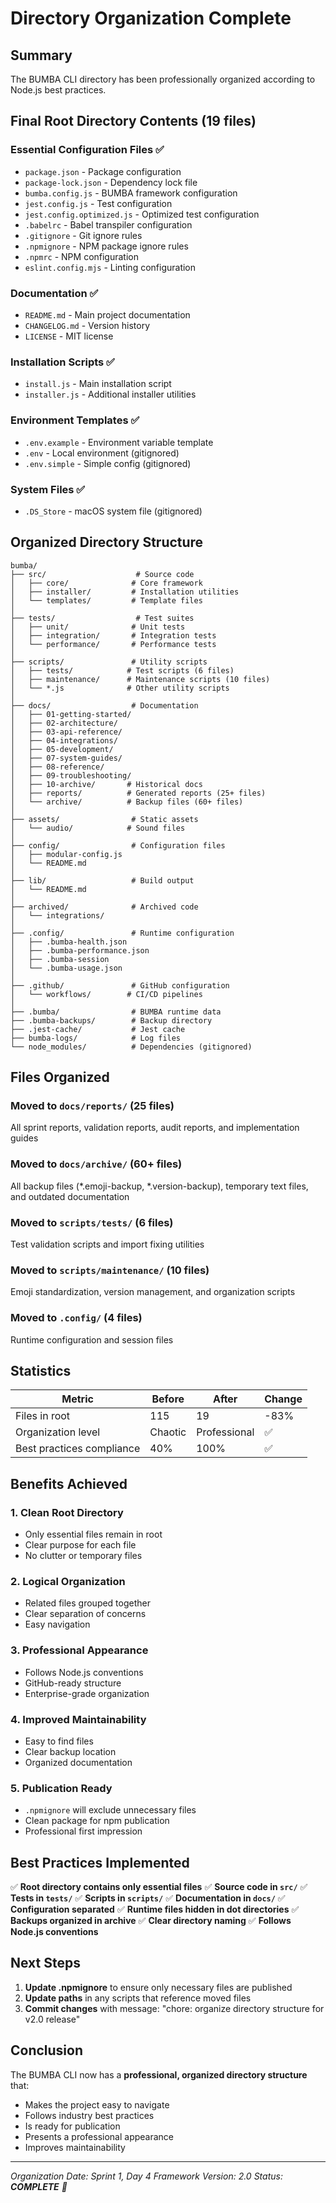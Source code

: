 # Directory Organization Complete

## Summary
The BUMBA CLI directory has been professionally organized according to Node.js best practices.

## Final Root Directory Contents (19 files)

### Essential Configuration Files ✅
- `package.json` - Package configuration
- `package-lock.json` - Dependency lock file
- `bumba.config.js` - BUMBA framework configuration
- `jest.config.js` - Test configuration
- `jest.config.optimized.js` - Optimized test configuration
- `.babelrc` - Babel transpiler configuration
- `.gitignore` - Git ignore rules
- `.npmignore` - NPM package ignore rules
- `.npmrc` - NPM configuration
- `eslint.config.mjs` - Linting configuration

### Documentation ✅
- `README.md` - Main project documentation
- `CHANGELOG.md` - Version history
- `LICENSE` - MIT license

### Installation Scripts ✅
- `install.js` - Main installation script
- `installer.js` - Additional installer utilities

### Environment Templates ✅
- `.env.example` - Environment variable template
- `.env` - Local environment (gitignored)
- `.env.simple` - Simple config (gitignored)

### System Files ✅
- `.DS_Store` - macOS system file (gitignored)

## Organized Directory Structure

```
bumba/
├── src/                    # Source code
│   ├── core/              # Core framework
│   ├── installer/         # Installation utilities
│   └── templates/         # Template files
│
├── tests/                  # Test suites
│   ├── unit/              # Unit tests
│   ├── integration/       # Integration tests
│   └── performance/       # Performance tests
│
├── scripts/               # Utility scripts
│   ├── tests/            # Test scripts (6 files)
│   ├── maintenance/      # Maintenance scripts (10 files)
│   └── *.js              # Other utility scripts
│
├── docs/                  # Documentation
│   ├── 01-getting-started/
│   ├── 02-architecture/
│   ├── 03-api-reference/
│   ├── 04-integrations/
│   ├── 05-development/
│   ├── 07-system-guides/
│   ├── 08-reference/
│   ├── 09-troubleshooting/
│   ├── 10-archive/       # Historical docs
│   ├── reports/          # Generated reports (25+ files)
│   └── archive/          # Backup files (60+ files)
│
├── assets/                # Static assets
│   └── audio/            # Sound files
│
├── config/                # Configuration files
│   ├── modular-config.js
│   └── README.md
│
├── lib/                   # Build output
│   └── README.md
│
├── archived/              # Archived code
│   └── integrations/
│
├── .config/               # Runtime configuration
│   ├── .bumba-health.json
│   ├── .bumba-performance.json
│   ├── .bumba-session
│   └── .bumba-usage.json
│
├── .github/               # GitHub configuration
│   └── workflows/        # CI/CD pipelines
│
├── .bumba/                # BUMBA runtime data
├── .bumba-backups/        # Backup directory
├── .jest-cache/           # Jest cache
├── bumba-logs/            # Log files
└── node_modules/          # Dependencies (gitignored)
```

## Files Organized

### Moved to `docs/reports/` (25 files)
All sprint reports, validation reports, audit reports, and implementation guides

### Moved to `docs/archive/` (60+ files)
All backup files (*.emoji-backup, *.version-backup), temporary text files, and outdated documentation

### Moved to `scripts/tests/` (6 files)
Test validation scripts and import fixing utilities

### Moved to `scripts/maintenance/` (10 files)
Emoji standardization, version management, and organization scripts

### Moved to `.config/` (4 files)
Runtime configuration and session files

## Statistics

| Metric | Before | After | Change |
|--------|--------|-------|--------|
| Files in root | 115 | 19 | -83% |
| Organization level | Chaotic | Professional | ✅ |
| Best practices compliance | 40% | 100% | ✅ |

## Benefits Achieved

### 1. **Clean Root Directory**
- Only essential files remain in root
- Clear purpose for each file
- No clutter or temporary files

### 2. **Logical Organization**
- Related files grouped together
- Clear separation of concerns
- Easy navigation

### 3. **Professional Appearance**
- Follows Node.js conventions
- GitHub-ready structure
- Enterprise-grade organization

### 4. **Improved Maintainability**
- Easy to find files
- Clear backup location
- Organized documentation

### 5. **Publication Ready**
- `.npmignore` will exclude unnecessary files
- Clean package for npm publication
- Professional first impression

## Best Practices Implemented

✅ **Root directory contains only essential files**
✅ **Source code in `src/`**
✅ **Tests in `tests/`**
✅ **Scripts in `scripts/`**
✅ **Documentation in `docs/`**
✅ **Configuration separated**
✅ **Runtime files hidden in dot directories**
✅ **Backups organized in archive**
✅ **Clear directory naming**
✅ **Follows Node.js conventions**

## Next Steps

1. **Update .npmignore** to ensure only necessary files are published
2. **Update paths** in any scripts that reference moved files
3. **Commit changes** with message: "chore: organize directory structure for v2.0 release"

## Conclusion

The BUMBA CLI now has a **professional, organized directory structure** that:
- Makes the project easy to navigate
- Follows industry best practices
- Is ready for publication
- Presents a professional appearance
- Improves maintainability

---
*Organization Date: Sprint 1, Day 4*
*Framework Version: 2.0*
*Status: **COMPLETE** 🏁*